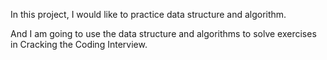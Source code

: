 In this project, I would like to practice data structure and algorithm.</p>
And I am going to use the data structure and algorithms to solve exercises in Cracking the Coding Interview.</p>


